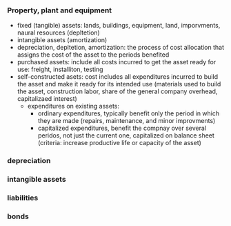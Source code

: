 ### Property, plant and equipment
* fixed (tangible) assets: lands, buildings, equipment, land, imporvments, naural resources (depltetion)
* intangible assets (amortization)
* depreciation, depltetion, amortization: the process of cost allocation that assigns the cost of the asset to the periods benefited
* purchased assets: include all costs incurred to get the asset ready for use: freight, installiton, testing
* self-constructed asets: cost includes all expenditures incurred to build the asset and make it ready for its intended use (materials used to build the asset, construction labor, share of the general company overhead, capitalizaed interest)
  * expenditures on existing assets: 
    * ordinary expenditures, typically benefit only the period in which they are made (repairs, maintenance, and minor improvments)
    * capitalized expenditures, benefit the compnay over several peridos, not just the current one, capitalized on balance sheet (criteria: increase productive life or capacity of the asset)

### depreciation
### intangible assets
### liabilities
### bonds
